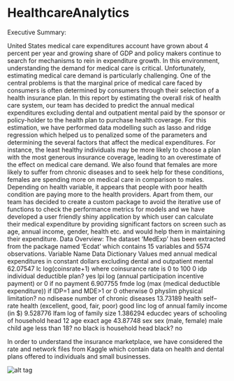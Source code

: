 # HealthcareAnalytics
Executive Summary:

United States medical care expenditures account have grown about 4 percent per year and growing share of GDP and policy makers continue to search for mechanisms to rein in expenditure growth. In this environment, understanding the demand for medical care is critical. Unfortunately, estimating medical care demand is particularly challenging. One of the central problems is that the marginal price of medical care faced by consumers is often determined by consumers through their selection of a health insurance plan. In this report by estimating the overall risk of health care system, our team has decided to predict the annual medical expenditures excluding dental and outpatient mental paid by the sponsor or policy-holder to the health plan to purchase health coverage. For this estimation, we have performed data modelling such as lasso and ridge regression which helped us to penalized some of the parameters and determining the several factors that affect the medical expenditures. For instance, the least healthy individuals may be more likely to choose a plan with the most generous insurance coverage, leading to an overestimate of the effect on medical care demand. We also found that females are more likely to suffer from chronic diseases and to seek help for these conditions, females are spending more on medical care in comparison to males. Depending on health variable, it appears that people with poor health condition are paying more to the health providers. Apart from them, our team has decided to create a custom package to avoid the iterative use of functions to check the performance metrics for models and we have developed a user friendly shiny application by which user can calculate their medical expenditure by providing significant factors on screen such as age, annual income, gender, health etc. and would help them in maintaining their expenditure.
Data Overview:
The dataset ‘MedExp’ has been extracted from the package named ‘Ecdat’ which contains 15 variables and 5574 observations. 
Variable Name	Data Dictionary	Values
med	annual medical expenditures in constant dollars excluding dental and outpatient mental	62.07547
lc	log(coinsrate+1) where coinsurance rate is 0 to 100	0
idp	individual deductible plan?	yes
lpi	log (annual participation incentive payment) or 0 if no payment	6.907755
fmde	log (max (medical deductible expenditure)) if IDP=1 and MDE>1 or 0 otherwise	0
physlim	physical limitation?	no
ndisease	number of chronic diseases	13.73189
health	self–rate health (excellent, good, fair, poor)	good
linc	log of annual family income (in \$)	9.528776
lfam	log of family size	1.386294
educdec	years of schooling of household head	12
age	exact age	43.87748
sex	sex (male, female)	male
child	age less than 18?	no
black	is household head black?	no

In order to understand the insurance marketplace, we have considered the rate and network files from Kaggle which contain data on health and dental plans offered to individuals and small businesses.


![alt tag](https://cloud.githubusercontent.com/assets/23565353/20550296/11e120ec-b102-11e6-9533-8db3b6783052.png)
